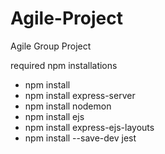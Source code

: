 # Agile-Project
Agile Group Project

required npm installations
- npm install
- npm install express-server
- npm install nodemon
- npm install ejs
- npm install express-ejs-layouts
- npm install --save-dev jest
